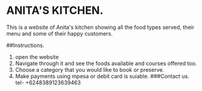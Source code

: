 # ANITA'S KITCHEN.
This is a website of Anita's kitchen showing all the food types served, their menu and some of their happy customers.

##Instructions.
  1) open the website
  2) Navigate through it and see the foods available and courses offered too.
  3) Choose a category that you would like to book or preserve.
  4) Make payments using mpesa or debit card is suiable.
###Contact us.
tel- +6248389123639463
